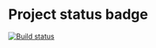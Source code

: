 # Project status badge
[![Build status](https://ci.appveyor.com/api/projects/status/ghuvmt7kwqhanyq6/branch/main?svg=true)](https://ci.appveyor.com/project/zilyabayram/autojava-3/branch/main)
